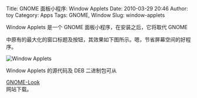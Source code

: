 Title: GNOME 面板小程序: Window Applets
Date: 2010-03-29 20:46
Author: toy
Category: Apps
Tags: GNOME, Window
Slug: window-applets

Window Applets 是一个 GNOME 面板小程序，在安装之后，它将取代 GNOME  

中原有的最大化的窗口标题及按钮，其效果如下图所示。嗯，节省屏幕空间的好程序。

![Window
Applets](http://i.linuxtoy.org/images/2010/03/window-applets.png)

Window Applets 的源代码及 DEB 二进制包可从  

[GNOME-Look](http://gnome-look.org/content/show.php/Window+Applets?content=103732)  
网站下载。
